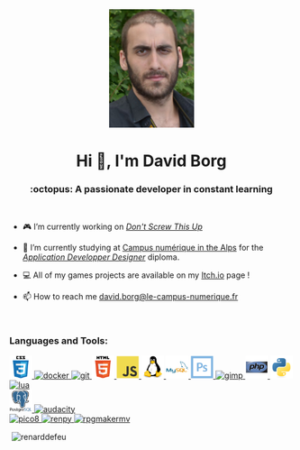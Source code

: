 <div align="center"><img src="https://github.com/RenardDeFeu/RenardDeFeu/blob/main/profile%20photo.png" alt="Photo de David" width="151" height="210"></div>
<h1 align="center">Hi 👋, I'm David Borg</h1> 
<h3 align="center">:octopus: A passionate developer in constant learning</h3>
</br>

- :video_game: I’m currently working on [*Don't Screw This Up*](https://leffy21.itch.io/dont-screw-this-up)

- 🌱 I’m currently studying at [Campus numérique in the Alps](https://le-campus-numerique.fr/campus-annecy/) for the [*Application Developper Designer*](https://le-campus-numerique.fr/formation-developpeur/#concept-dev-app) diploma.

- 💻 All of my games projects are available on my [Itch.io](https://leffy21.itch.io/) page !

- 📫 How to reach me david.borg@le-campus-numerique.fr

</br>
<h3 align="left">Languages and Tools:</h3>
<p align="left"> <a href="https://www.w3schools.com/css/" target="_blank" rel="noreferrer"> <img src="https://raw.githubusercontent.com/devicons/devicon/master/icons/css3/css3-original-wordmark.svg" alt="css3" width="40" height="40"/> </a> 
<a href="https://www.docker.com/" target="_blank" rel="noreferrer"> <img src="https://raw.githubusercontent.com/devicons/devicon/master/icons/docke/docker-original-wordmark.svg" alt="docker" width="40" height="40"/> </a> 
<a href="https://git-scm.com/" target="_blank" rel="noreferrer"> <img src="https://www.vectorlogo.zone/logos/git-scm/git-scm-icon.svg" alt="git" width="40" height="40"/> </a> 
<a href="https://www.w3.org/html/" target="_blank" rel="noreferrer"> <img src="https://raw.githubusercontent.com/devicons/devicon/master/icons/html5/html5-original-wordmark.svg" alt="html5" width="40" height="40"/> </a> 
<a href="https://developer.mozilla.org/en-US/docs/Web/JavaScript" target="_blank" rel="noreferrer"> <img src="https://raw.githubusercontent.com/devicons/devicon/master/icons/javascript/javascript-original.svg" alt="javascript" width="40" height="40"/> </a> 
<a href="https://www.linux.org/" target="_blank" rel="noreferrer"> <img src="https://raw.githubusercontent.com/devicons/devicon/master/icons/linux/linux-original.svg" alt="linux" width="40" height="40"/> </a> 
<a href="https://www.mysql.com/" target="_blank" rel="noreferrer"> <img src="https://raw.githubusercontent.com/devicons/devicon/master/icons/mysql/mysql-original-wordmark.svg" alt="mysql" width="40" height="40"/> </a> 
<a href="https://www.photoshop.com/en" target="_blank" rel="noreferrer"> <img src="https://raw.githubusercontent.com/devicons/devicon/master/icons/photoshop/photoshop-line.svg" alt="photoshop" width="40" height="40"/> </a> 
<a href="https://www.gimp.org/" target="_blank" rel="noreferrer"> <img src="https://www.ipacpwd.net/images/images/Gimp.jpg" alt="gimp" width="40" height="40"/> </a> 
<a href="https://www.php.net" target="_blank" rel="noreferrer"> <img src="https://raw.githubusercontent.com/devicons/devicon/master/icons/php/php-original.svg" alt="php" width="40" height="40"/> </a>
<a href="https://www.python.org" target="_blank" rel="noreferrer"> <img src="https://raw.githubusercontent.com/devicons/devicon/master/icons/python/python-original.svg" alt="python" width="40" height="40"/> </a> 
<a href="https://www.lua.org/" target="_blank" rel="noreferrer"> <img src="https://www.lua.org/images/luaa.gif" alt="lua" width="40" height="40"/> </a>
</br>
<a href="https://www.postgresql.org" target="_blank" rel="noreferrer"> <img src="https://raw.githubusercontent.com/devicons/devicon/master/icons/postgresql/postgresql-original-wordmark.svg" alt="postgresql" width="40" height="40"/> </a>
<a href="https://audacity.fr/" target="_blank" rel="noreferrer"> <img src="https://sites.google.com/a/csdn.qc.ca/recitcsdn/_/rsrc/1357743113395/pistes-d-integration/proceduriers/audacity/audacitylogo.png?height=200&width=200" alt="audacity" width="40" height="40"/> </a>
</br>
<a href="https://www.lexaloffle.com/pico-8.php" target="_blank" rel="noreferrer"> <img src="https://hb.imgix.net/daa4f4f06ae0362be8738d5a33f17ca31bf298b3.png?auto=compress,format&s=353a7629fd36a8da21de78f42f7f4bea" alt="pico8" width="40" height="40"/> </a>
<a href="https://www.renpy.org/" target="_blank" rel="noreferrer"> <img src="https://www.renpy.org/static/index-logo.png" alt="renpy" width="40" height="40"/> </a>
<a href="https://www.rpgmakerweb.com/products/rpg-maker-mv" target="_blank" rel="noreferrer"> <img src="https://i.imgur.com/P31DZba.png" alt="rpgmakermv" width="40" height="40"/> </a>
</p>

<p>&nbsp;<img align="center" src="https://github-readme-stats.vercel.app/api?username=renarddefeu&show_icons=true&theme=cobalt&title_color=adbac7&text_color=adbac7&bg_color=22272e&locale=en" alt="renarddefeu" /></p>

